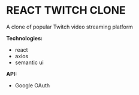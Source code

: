 # **REACT TWITCH CLONE**
A clone of popular Twitch video streaming platform
 
 **Technologies:**
- react
- axios
- semantic ui

 **API:**
- Google OAuth